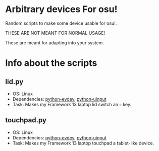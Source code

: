 # Arbitrary devices For osu!
Random scripts to make some device usable for osu!.

THESE ARE NOT MEANT FOR NORMAL USAGE!

These are meant for adapting into your system.

# Info about the scripts
## lid.py
- OS: Linux
- Dependencies: [python-evdev](https://github.com/gvalkov/python-evdev), [python-uinput](https://github.com/pyinput/python-uinput)
- Task: Makes my Framework 13 laptop lid switch an `s` key.

## touchpad.py
- OS: Linux
- Dependencies: [python-evdev](https://github.com/gvalkov/python-evdev), [python-uinput](https://github.com/pyinput/python-uinput)
- Task: Makes my Framework 13 laptop touchpad a tablet-like device.
